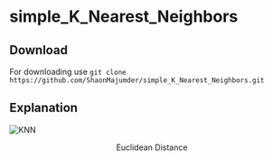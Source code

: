 # simple_K_Nearest_Neighbors 
## Download 
For downloading use 
       `git clone https://github.com/ShaonMajumder/simple_K_Nearest_Neighbors.git` 
## Explanation
![KNN](https://github.com/ShaonMajumder/simple_K_Nearest_Neighbors/blob/master/pics/knn.png)
<p align="center"> Euclidean Distance </p>